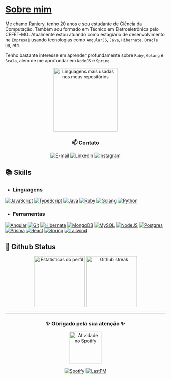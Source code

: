 # [Sobre mim](#sobre-mim)

Me chamo Raniery, tenho 20 anos e sou estudante de Ciência da Computação. Também
sou formado em Técnico em Eletroeletrônica pelo CEFET-MG. Atualmente estou atuando
como estagiário de desenvolvimento na `Empresa1` usando tecnologias como
`AngularJS`, `Java`, `Hibernate`, `Oracle DB`, etc.

Tenho bastante interesse em aprender profundamente sobre `Ruby`, `Golang` e `Scala`,
além de me aprofundar em `NodeJS` e `Spring`.

<div align="center">
  <a href="https://github.com/anuraghazra/github-readme-stats">
    <img
      src="https://github-readme-stats.vercel.app/api/top-langs/?username=Ranieeery&layout=compact&langs_count=10&text_color=ffffff&theme=react&hide_border=true&show_icons"
      alt="Linguagens mais usadas nos meus repositórios"
      height="200em"/>
  </a>
  <h3> 📫 Contato </h3>

  [![E-mail](https://custom-icon-badges.demolab.com/badge/-Email-448424?style=for-the-badge&logo=mail.ru&logoColor=white)](mailto:raniery2003@hotmail.com)
  [![LinkedIn](https://custom-icon-badges.demolab.com/badge/-LinkedIn-0A66C2?style=for-the-badge&logo=linkedin)](https://www.linkedin.com/company/vacuumm/mycompany/)
  [![Instagram](https://custom-icon-badges.demolab.com/badge/-Instagram-E4405f?style=for-the-badge&logo=instagram&logoColor=white)](https://www.instagram.com/ranierygoulart/)
</div>

## 📚 Skills

- ### Linguagens

[![JavaScript](https://skillicons.dev/icons?i=js)](https://developer.mozilla.org/docs/Web/JavaScript)
[![TypeScript](https://skillicons.dev/icons?i=ts)](https://www.typescriptlang.org/)
[![Java](https://skillicons.dev/icons?i=java)](https://www.java.com/)
[![Ruby](https://skillicons.dev/icons?i=ruby)](https://www.ruby-lang.org/)
[![Golang](https://skillicons.dev/icons?i=go)](https://go.dev/)
[![Python](https://skillicons.dev/icons?i=py)](https://www.python.org/)

- ### Ferramentas

[![Angular](https://skillicons.dev/icons?i=angular)](https://angular.io/)
[![Git](https://skillicons.dev/icons?i=git)](https://git-scm.com/)
[![Hibernate](https://skillicons.dev/icons?i=hibernate)](https://hibernate.org/)
[![MongoDB](https://skillicons.dev/icons?i=mongodb)](https://www.mongodb.com/)
[![MySQL](https://skillicons.dev/icons?i=mysql)](https://www.mysql.com/)
[![NodeJS](https://skillicons.dev/icons?i=nodejs)](https://nodejs.org/)
[![Postgres](https://skillicons.dev/icons?i=postgres)](https://www.postgresql.org/)
[![Prisma](https://skillicons.dev/icons?i=prisma)](https://www.prisma.io/)
[![React](https://skillicons.dev/icons?i=react)](https://react.dev/)
[![Spring](https://skillicons.dev/icons?i=spring)](https://spring.io/)
[![Tailwind](https://skillicons.dev/icons?i=tailwindcss)](https://tailwindcss.com/)

## 📁 Github Status

<div align='center'>
  <a href="https://github.com/anuraghazra/github-readme-stats">
    <img
      src="https://github-readme-stats.vercel.app/api?username=ranieeery&show_icons=true&text_color=ffffff&theme=react&count_private=true&hide_border=true"
      alt="Estatísticas do perfil"
      height="160em"/></a>
  <a href="https://github.com/denvercoder1/github-readme-streak-stats">
    <img
      src="https://streak-stats.demolab.com?user=Ranieeery&dates=ffffff&theme=react&date_format=j%20M%5B%20Y%5D&ring=ffffff&fire=61dafb&sideNums=ffffff&currStreakNum=ffffff&hide_border=true"
      alt="Github streak"
      height="160em"/></a>

---

### ✨ Obrigado pela sua atenção ✨

  <a href="https://open.spotify.com/user/21ewv2m2bdpfh7ce64v6x2dta?si=c7127d3e4d914957">
    <img
      src="https://spotify-github-profile.vercel.app/api/view?uid=21ewv2m2bdpfh7ce64v6x2dta&cover_image=true&theme=natemoo-re&bar_color=00d7f6&bar_color_cover=false"
      alt="Atividade no Spotify"
      height="100em"/>
  </a>

  [![Spotify](https://custom-icon-badges.demolab.com/badge/-Spotify-1DB954?style=for-the-badge&logo=spotify&logoColor=white)](https://open.spotify.com/user/21ewv2m2bdpfh7ce64v6x2dta?si=6f5b8c18e9a34553)
  [![LastFM](https://custom-icon-badges.demolab.com/badge/-Lastfm-D51007?style=for-the-badge&logo=last.fm&logoColor=white)](https://www.last.fm/pt/user/Raniery_)
</div>
